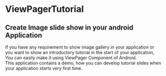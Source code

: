 # ViewPagerTutorial
<h2>Create Image slide show in your android Application</h2>
<p>
If you have any requirement to show image gallery in your application or you want to show an introductory tutorial in the start of your application, You can 
easily make it using ViewPager Component of Android. <br/>
This application contains a demo, how you can develop tutorial slides when your application starts very first time.
</p>


